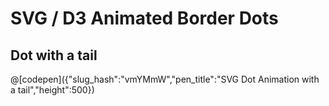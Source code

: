 SVG / D3 Animated Border Dots
=============================

Dot with a tail
---------------

@[codepen]({"slug_hash":"vmYMmW","pen_title":"SVG Dot Animation with a tail","height":500})
